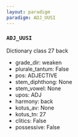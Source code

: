 ```yaml
---
layout: paradigm
paradigm: ADJ_UUSI
---
```

### ` ADJ_UUSI `

Dictionary class 27 back
* grade_dir: weaken
* plurale_tantum: False
* pos: ADJECTIVE
* stem_diphthong: None
* stem_vowel: None
* upos: ADJ
* harmony: back
* kotus_av: None
* kotus_tn: 27
* clitics: False
* possessive: False
